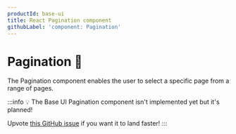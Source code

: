 ```yaml
---
productId: base-ui
title: React Pagination component
githubLabel: 'component: Pagination'
---
```


# Pagination 🚧

<p class="description">The Pagination component enables the user to select a specific page from a range of pages.</p>

:::info
💡 The Base UI Pagination component isn't implemented yet but it's planned!

Upvote [this GitHub issue](https://github.com/mui/material-ui/issues/38042) if you want it to land faster!
:::
